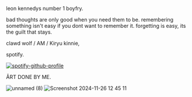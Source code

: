 leon kennedys number 1 boyfry.
  
bad thoughts are only good when you need them to be. 
  remembering something isn't easy if you dont want to remember it.
    forgetting is easy, its the guilt that stays.

clawd wolf / AM / Kiryu kinnie,

spotify.


  [![spotify-github-profile](https://spotify-github-profile.kittinanx.com/api/view?uid=31rzflal5les5uvjvxd4vaahbewq&cover_image=true&theme=default&show_offline=false&background_color=001eff&interchange=true)](https://github.com/kittinan/spotify-github-profile)





ĂRT DONE BY ME.


![unnamed (8)](https://github.com/user-attachments/assets/6e7cecb2-15f5-49e2-9d61-9b4a87a4b4fe) ![Screenshot 2024-11-26 12 45 11](https://github.com/user-attachments/assets/63478b8f-2b4f-4215-9d0c-b6f973fb8482)
